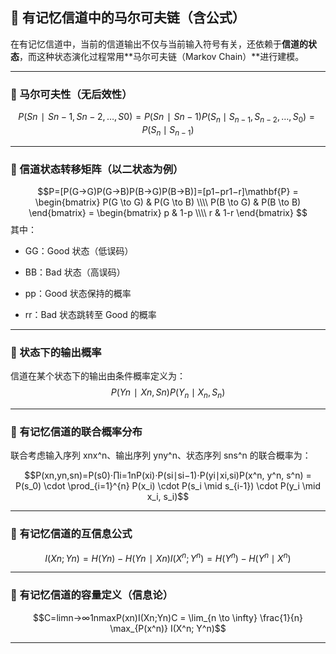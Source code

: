 ## 📘 有记忆信道中的马尔可夫链（含公式）

在有记忆信道中，当前的信道输出不仅与当前输入符号有关，还依赖于**信道的状态**，而这种状态演化过程常用**马尔可夫链（Markov Chain）**进行建模。

---

### 🔹 马尔可夫性（无后效性）

$$P(Sn∣Sn−1,Sn−2,…,S0)=P(Sn∣Sn−1)P(S_n \mid S_{n-1}, S_{n-2}, \dots, S_0) = P(S_n \mid S_{n-1})$$

---

### 🔹 信道状态转移矩阵（以二状态为例）

$$P=[P(G→G)P(G→B)P(B→G)P(B→B)]=[p1−pr1−r]\mathbf{P} = \begin{bmatrix} P(G \to G) & P(G \to B) \\\\ P(B \to G) & P(B \to B) \end{bmatrix} = \begin{bmatrix} p & 1-p \\\\ r & 1-r \end{bmatrix}
$$
其中：

- GG：Good 状态（低误码）
    
- BB：Bad 状态（高误码）
    
- pp：Good 状态保持的概率
    
- rr：Bad 状态跳转至 Good 的概率
    

---

### 🔹 状态下的输出概率

信道在某个状态下的输出由条件概率定义为：
$$
P(Yn∣Xn,Sn)P(Y_n \mid X_n, S_n)$$

---

### 🔹 有记忆信道的联合概率分布

联合考虑输入序列 xnx^n、输出序列 yny^n、状态序列 sns^n 的联合概率为：

$$P(xn,yn,sn)=P(s0)⋅∏i=1nP(xi)⋅P(si∣si−1)⋅P(yi∣xi,si)P(x^n, y^n, s^n) = P(s_0) \cdot \prod_{i=1}^{n} P(x_i) \cdot P(s_i \mid s_{i-1}) \cdot P(y_i \mid x_i, s_i)$$

---

### 🔹 有记忆信道的互信息公式

$$I(Xn;Yn)=H(Yn)−H(Yn∣Xn)I(X^n; Y^n) = H(Y^n) - H(Y^n \mid X^n)$$

---

### 🔹 有记忆信道的容量定义（信息论）

$$C=lim⁡n→∞1nmax⁡P(xn)I(Xn;Yn)C = \lim_{n \to \infty} \frac{1}{n} \max_{P(x^n)} I(X^n; Y^n)$$

---

